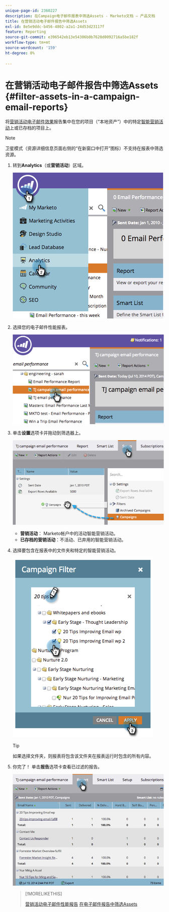 ```yaml
---
unique-page-id: 2360227
description: 在Campaign电子邮件报表中筛选Assets - Marketo文档 — 产品文档
title: 在营销活动电子邮件报告中筛选Assets
exl-id: 8e5e9ddc-b456-4802-a2a1-24d53d23117f
feature: Reporting
source-git-commit: e396542eb13e54306b0b7620d0092716a5be182f
workflow-type: tm+mt
source-wordcount: '159'
ht-degree: 0%

---
```


# 在营销活动电子邮件报告中筛选Assets {#filter-assets-in-a-campaign-email-reports}

将[营销活动电子邮件效果](/help/marketo/product-docs/reporting/basic-reporting/report-types/campaign-email-performance-report.md)报告集中在您的项目（“本地资产”）中的特定[智能营销活动](/help/marketo/product-docs/core-marketo-concepts/smart-campaigns/creating-a-smart-campaign/understanding-batch-and-trigger-smart-campaigns.md)上或已存档的项目上。

>[!NOTE]
>
>卫星模式（资源详细信息页面右侧的“在新窗口中打开”图标）不支持在报表中筛选资源。

1. 转到&#x200B;**Analytics**（或&#x200B;**营销活动**）区域。

   ![](assets/image2014-9-16-15-3a57-3a27.png)

1. 选择您的电子邮件性能报表。

   ![](assets/image2014-9-16-15-3a57-3a31.png)

1. 单击&#x200B;**设置**&#x200B;选项卡并拖动到筛选器上。

   ![](assets/image2014-9-16-15-3a57-3a35.png)

   * **营销活动**： Marketo帐户中的活动智能营销活动。
   * **已存档的营销活动**：不活动、已弃用的智能营销活动。

1. 选择要包含在报表中的文件夹和特定的智能营销活动。

   ![](assets/image2014-9-16-15-3a57-3a38.png)

   >[!TIP]
   >
   >如果选择文件夹，则报表将包含该文件夹在报表运行时包含的所有内容。

1. 你完了！ 单击&#x200B;**报告**&#x200B;选项卡查看已过滤的报告。

   ![](assets/image2014-9-16-15-3a58-3a10.png)

   >[!MORELIKETHIS]
   >
   >[营销活动电子邮件性能报告](/help/marketo/product-docs/reporting/basic-reporting/report-types/campaign-email-performance-report.md)
   >[在电子邮件报告中筛选Assets](/help/marketo/product-docs/reporting/basic-reporting/report-activity/filter-assets-in-an-email-report.md)
